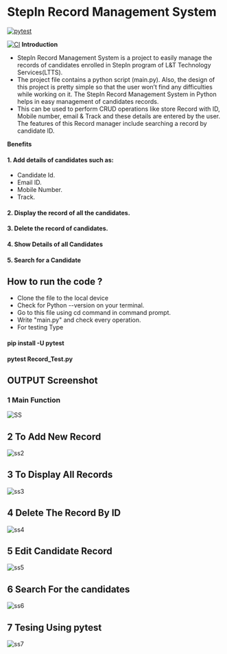# StepIn Record Management System

[![pytest](https://github.com/abhishekcusat11/264002_Mini_Project_Python_Ltts/actions/workflows/pytest.yml/badge.svg)](https://github.com/abhishekcusat11/264002_Mini_Project_Python_Ltts/actions/workflows/pytest.yml)

[![CI](https://github.com/abhishekcusat11/264002_Mini_Project_Python_Ltts/actions/workflows/main.yml/badge.svg)](https://github.com/abhishekcusat11/264002_Mini_Project_Python_Ltts/actions/workflows/main.yml)
**Introduction**
- StepIn Record Management System is a project to easily manage the records of candidates enrolled in StepIn program of L&T Technology Services(LTTS).
- The project file contains a python script (main.py). Also, the design of this project is pretty simple so that the user won’t find any difficulties while working on it. The StepIn Record Management System in Python helps in easy management of candidates records.
- This can be used to perform CRUD operations like store Record with ID, Mobile number, email & Track and these details are entered by the user. The features of this Record manager include searching a record by candidate ID. 

**Benefits**

#### 1. Add details of candidates such as:
- Candidate Id.
- Email ID.
- Mobile Number.
- Track.

#### 2. Display the record of all the candidates.

#### 3. Delete the record of candidates.

#### 4. Show Details of all Candidates

#### 5. Search for a Candidate


## How to run the code ?
- Clone the file to the local device
- Check for Python --version on your terminal.
- Go to this file using cd command in command prompt.
- Write "main.py" and check every operation.
- For testing Type 
#### pip install -U pytest
#### pytest Record_Test.py


## OUTPUT Screenshot
### 1 Main Function
![SS](https://user-images.githubusercontent.com/48598232/116772650-26dbde00-aa6e-11eb-94b2-0f3dfb8be558.PNG)

## 2 To Add New Record
![ss2](https://user-images.githubusercontent.com/48598232/116772674-52f75f00-aa6e-11eb-991b-8f59798956a4.PNG)

## 3 To Display All Records
![ss3](https://user-images.githubusercontent.com/48598232/116772692-6c001000-aa6e-11eb-887b-4544dbb923c9.PNG)

## 4 Delete The Record By ID
![ss4](https://user-images.githubusercontent.com/48598232/116772741-83d79400-aa6e-11eb-8123-a3953f152f1d.PNG)

## 5 Edit Candidate Record
![ss5](https://user-images.githubusercontent.com/48598232/116772754-99e55480-aa6e-11eb-87f1-b5e73fe3a331.PNG)

## 6 Search For the candidates
![ss6](https://user-images.githubusercontent.com/48598232/116772764-aec1e800-aa6e-11eb-806a-1bae4adec178.PNG)

## 7 Tesing Using pytest
![ss7](https://user-images.githubusercontent.com/48598232/116772767-baadaa00-aa6e-11eb-9723-28bedf202135.PNG)





